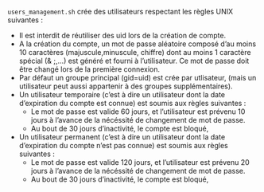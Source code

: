`users_management.sh` crée des utilisateurs respectant les règles UNIX suivantes :

- Il est interdit de réutiliser des uid lors de la création de compte.
- A la création du compte, un mot de passe aléatoire composé d’au moins 10 caractères (majuscule,minuscule, chiffre) dont au moins 1 caractère spécial (& ;,…) est généré et fourni à l’utilisateur. Ce mot de passe doit être changé lors de la première connexion.
- Par défaut un groupe principal (gid=uid) est crée par utlisateur, (mais un utilisateur peut aussi appartenir à des groupes supplémentaires).
- Un utilisateur temporaire (c’est à dire un utilisateur dont la date d’expiration du compte est connue) est soumis aux règles suivantes :
    - Le mot de passe est valide 60 jours, et l’utilisateur est prévenu 10 jours à l’avance de la nécéssité de changement de mot de passe.
    - Au bout de 30 jours d’inactivité, le compte est bloqué,
- Un utilisateur permanent (c’est à dire un utilisateur dont la date d’expiration du compte n’est pas connue) est soumis aux règles suivantes :
    - Le mot de passe est valide 120 jours, et l’utilisateur est prévenu 20 jours à l’avance de la nécéssité de changement de mot de passe.
    - Au bout de 30 jours d’inactivité, le compte est bloqué,